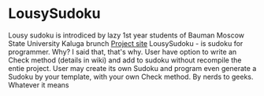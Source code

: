 # LousySudoku
Lousy sudoku is introdiced by lazy 1st year students of Bauman Moscow State University Kaluga brunch
[Project site](https://github.com/AndreyLysenkov/LousySudoku)
LousySudoku - is sudoku for programmer. Why? I said that, that's why.
User have option to write an Check method (details in wiki) and add to sudoku without recompile the entie project.
User may create its own Sudoku and program even generate a Sudoku by your template, with your own Check method.
By nerds to geeks. Whatever it means
